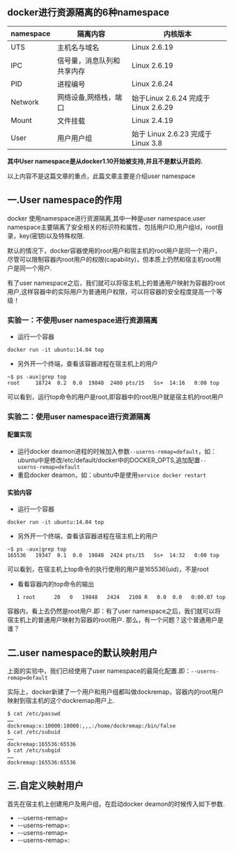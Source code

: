## docker进行资源隔离的6种namespace

|namespace|隔离内容|内核版本|
|---|---|---|
|UTS|主机名与域名|Linux 2.6.19|
|IPC|信号量，消息队列和共享内存|Linux 2.6.19|
|PID|进程编号|Linux 2.6.24|
|Network|网络设备,网络栈，端口|始于Linux 2.6.24 完成于 Linux 2.6.29|
|Mount|文件挂载|Linux 2.4.19|
|User|用户用户组|	始于 Linux 2.6.23 完成于 Linux 3.8|

**其中User namespace是从docker1.10开始被支持,并且不是默认开启的.**

以上内容不是这篇文章的重点，此篇文章主要是介绍user namespace

## 一.User namespace的作用

docker 使用namespace进行资源隔离,其中一种是user namespace.user namespace主要隔离了安全相关的标识符和属性，包括用户ID,用户组Id，root目录，key(密钥)以及特殊权限.

默认的情况下，docker容器使用的root用户和宿主机的root用户是同一个用户，尽管可以限制容器内root用户的权限(capability)，但本质上仍然和宿主机root用户是同一个用户.

有了user namespace之后，我们就可以将宿主机上的普通用户映射为容器的root用户,这样容器中的实际用户为普通用户权限，可以将容器的安全程度提高一个等级！

### 实验一：不使用user namespace进行资源隔离

* 运行一个容器
```
docker run -it ubuntu:14.04 top
```

* 另外开一个终端，查看该容器进程在宿主机上的用户
```
~$ ps -aux|grep top
root     18724  0.2  0.0  19848  2400 pts/15   Ss+  14:16   0:00 top
```
可以看到，运行top命令的用户是root,即容器中的root用户就是宿主机的root用户

### 实验二：使用user namespace进行资源隔离

#### 配置实现
* 运行docker deamon进程的时候加入参数`--userns-remap=default`，如：ubuntu中是修改/etc/default/docker中的DOCKER_OPTS,追加配置`--userns-remap=default`
* 重启docker deamon，如：ubuntu中是使用`service docker restart`

#### 实验内容

* 运行一个容器
```
docker run -it ubuntu:14.04 top
```

* 另外开一个终端，查看该容器进程在宿主机上的用户
```
~$ ps -aux|grep top
165536   19347  0.1  0.0  19848  2424 pts/15   Ss+  14:32   0:00 top
```
可以看到，在宿主机上top命令的执行使用的用户是165536(uid)，不是root

* 看看容器内的top命令的输出
```
   1 root      20   0   19848   2424   2108 R   0.0  0.0   0:00.07 top  
```
容器内，看上去仍然是root用户.即：有了user namespace之后，我们就可以将宿主机上的普通用户映射为容器的root用户.
那么，有一个问题？这个普通用户是谁？


## 二.user namespace的默认映射用户
上面的实验中，我们已经使用了user namespace的最简化配置.即：`--userns-remap=default`

实际上，docker新建了一个用户和用户组都叫做dockremap，容器内的root用户映射到宿主机的这个dockremap用户上.
```
$ cat /etc/passwd
……
dockremap:x:10000:10000:,,,:/home/dockremap:/bin/false
$ cat /etc/subuid
……
dockremap:165536:65536
$ cat /etc/subgid
……
dockremap:165536:65536
```

## 三.自定义映射用户
首先在宿主机上创建用户及用户组，在启动docker deamon的时候传入如下参数.

* --userns-remap=<uid>
* --userns-remap=<uid>:<gid>
* --userns-remap=<username>
* --userns-remap=<username>:<groupname>








